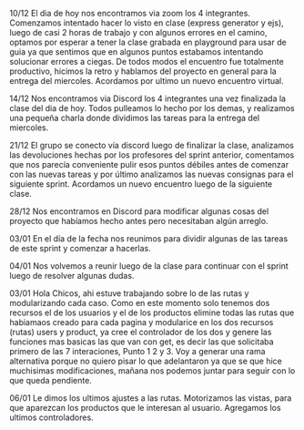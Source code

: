 10/12
El dia de hoy nos encontramos via zoom los 4 integrantes.
Comenzamos intentado hacer lo visto en clase (express generator y ejs), luego de casi 2 horas de trabajo y con algunos errores en el camino, optamos por esperar a tener la clase grabada en playground para usar de guia ya que sentimos que en algunos puntos estabamos intentando solucionar errores a ciegas. 
De todos modos el encuentro fue totalmente productivo, hicimos la retro y hablamos del proyecto en general para la entrega del miercoles. 
Acordamos por ultimo un nuevo encuentro virtual.

14/12
Nos encontramos via Discord los 4 integrantes una vez finalizada la clase del dia de hoy.
Todos pulleamos lo hecho por los demas, y realizamos una pequeña charla donde dividimos las tareas para la entrega del miercoles. 

21/12 
El grupo se conecto vía discord luego de finalizar la clase, analizamos las devoluciones hechas por los profesores del sprint anterior, comentamos que nos parecía conveniente pulir esos puntos débiles antes de comenzar con las nuevas tareas y por último analizamos las nuevas consignas para el siguiente sprint. Acordamos un nuevo encuentro luego de la siguiente clase. 

28/12 
Nos encontramos en Discord para modificar algunas cosas del proyecto que habíamos hecho antes pero necesitaban algún arreglo.

03/01 
En el día de la fecha nos reunimos para dividir algunas de las tareas de este sprint y comenzar a hacerlas. 

04/01
Nos volvemos a reunir luego de la clase para continuar con el sprint luego de resolver algunas dudas.

03/01
Hola Chicos, ahi estuve trabajando sobre lo de las rutas y modularizando cada caso. 
Como en este momento solo tenemos dos recursos el de los usuarios y el de los productos elimine todas las rutas que habiamaos creado para cada pagina y modularice en los dos recursos (rutas) users y product, ya cree el controlador de los dos y genere las funciones mas basicas las que van con get, es decir las que solicitaba primero de las 7 interaciones, Punto 1 2 y 3. 
Voy a generar una rama alternativa porque no quiero pisar lo que adelantaron ya que se que hice muchisimas modificaciones, mañana nos podemos juntar para seguir con lo que queda pendiente. 

06/01
Le dimos los ultimos ajustes a las rutas.
Motorizamos las vistas, para que aparezcan los productos que le interesan al usuario.
Agregamos los ultimos controladores.



